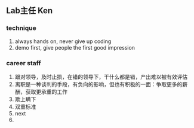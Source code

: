 ## Lab主任 Ken

### technique
1. always hands on, never give up coding
2. demo first, give people the first good impression
### career staff
1. 跟对领导，及时止损，在错的领导下，干什么都是错，产出难以被有效评估
2. 离职是一种谈判的手段，有负向的影响，但也有积极的一面：争取更多的薪酬，获取更承重的工作
3. 欺上瞒下
4. 双重标准
5. next
6.